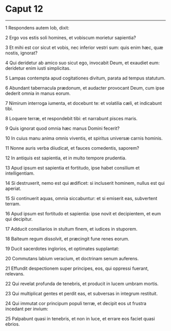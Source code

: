 # Caput 12

***

1 Respondens autem Iob, dixit:

2 Ergo vos estis soli homines, et vobiscum morietur sapientia?

3 Et mihi est cor sicut et vobis, nec inferior vestri sum: quis enim hæc, quæ nostis, ignorat?

4 Qui deridetur ab amico suo sicut ego, invocabit Deum, et exaudiet eum: deridetur enim iusti simplicitas.

5 Lampas contempta apud cogitationes divitum, parata ad tempus statutum.

6 Abundant tabernacula prædonum, et audacter provocant Deum, cum ipse dederit omnia in manus eorum.

7 Nimirum interroga iumenta, et docebunt te: et volatilia cæli, et indicabunt tibi.

8 Loquere terræ, et respondebit tibi: et narrabunt pisces maris.

9 Quis ignorat quod omnia hæc manus Domini fecerit?

10 In cuius manu anima omnis viventis, et spiritus universæ carnis hominis.

11 Nonne auris verba diiudicat, et fauces comedentis, saporem?

12 In antiquis est sapientia, et in multo tempore prudentia.

13 Apud ipsum est sapientia et fortitudo, ipse habet consilium et intelligentiam.

14 Si destruxerit, nemo est qui ædificet: si incluserit hominem, nullus est qui aperiat.

15 Si continuerit aquas, omnia siccabuntur: et si emiserit eas, subvertent terram.

16 Apud ipsum est fortitudo et sapientia: ipse novit et decipientem, et eum qui decipitur.

17 Adducit consiliarios in stultum finem, et iudices in stuporem.

18 Balteum regum dissolvit, et præcingit fune renes eorum.

19 Ducit sacerdotes inglorios, et optimates supplantat:

20 Commutans labium veracium, et doctrinam senum auferens.

21 Effundit despectionem super principes, eos, qui oppressi fuerant, relevans.

22 Qui revelat profunda de tenebris, et producit in lucem umbram mortis.

23 Qui multiplicat gentes et perdit eas, et subversas in integrum restituit.

24 Qui immutat cor principum populi terræ, et decipit eos ut frustra incedant per invium:

25 Palpabunt quasi in tenebris, et non in luce, et errare eos faciet quasi ebrios.


